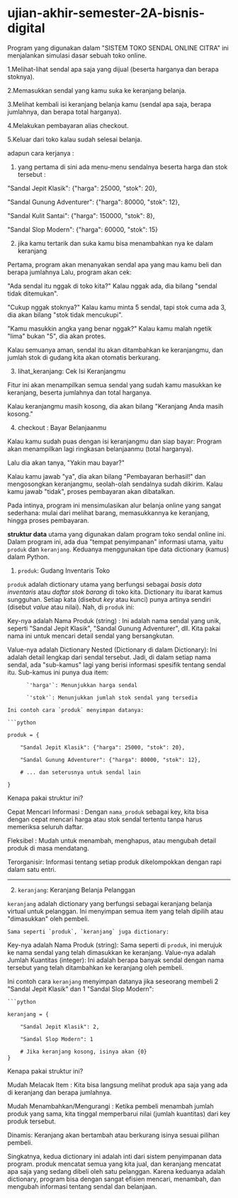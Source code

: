 # ujian-akhir-semester-2A-bisnis-digital

Program yang digunakan dalam "SISTEM TOKO SENDAL ONLINE CITRA" ini menjalankan simulasi dasar sebuah toko online.

1.Melihat-lihat sendal apa saja yang dijual (beserta harganya dan berapa stoknya).

2.Memasukkan sendal yang kamu suka ke keranjang belanja.

3.Melihat kembali isi keranjang belanja kamu (sendal apa saja, berapa jumlahnya, dan berapa total harganya).

4.Melakukan pembayaran alias checkout.

5.Keluar dari toko kalau sudah selesai belanja.

adapun cara kerjanya :

1. yang pertama di sini ada menu-menu sendalnya beserta harga dan stok tersebut :

"Sandal Jepit Klasik": {"harga": 25000, "stok": 20},

"Sandal Gunung Adventurer": {"harga": 80000, "stok": 12},

"Sandal Kulit Santai": {"harga": 150000, "stok": 8},

"Sandal Slop Modern": {"harga": 60000, "stok": 15}

2. jika kamu tertarik dan suka kamu bisa menambahkan nya ke dalam keranjang

Pertama, program akan menanyakan sendal apa yang mau kamu beli dan berapa jumlahnya
 Lalu, program akan cek:
 
 "Ada sendal itu nggak di toko kita?" Kalau nggak ada, dia bilang "sendal tidak ditemukan".
 
 "Cukup nggak stoknya?" Kalau kamu minta 5 sendal, tapi stok cuma ada 3, dia akan bilang "stok tidak mencukupi".
 
"Kamu masukkin angka yang benar nggak?" Kalau kamu malah ngetik "lima" bukan "5", dia akan protes.

 Kalau semuanya aman, sendal itu akan ditambahkan ke keranjangmu, dan jumlah stok di gudang kita akan otomatis berkurang.
 
3. lihat_keranjang: Cek Isi Keranjangmu

Fitur ini akan menampilkan semua sendal yang sudah kamu masukkan ke keranjang, beserta jumlahnya dan total harganya. 

Kalau keranjangmu masih kosong, dia akan bilang "Keranjang Anda masih kosong."


4. checkout : Bayar Belanjaanmu

Kalau kamu sudah puas dengan isi keranjangmu dan siap bayar: Program akan menampilkan lagi ringkasan belanjaanmu (total harganya).

Lalu dia akan tanya, "Yakin mau bayar?"

Kalau kamu jawab "ya", dia akan bilang "Pembayaran berhasil!" dan mengosongkan keranjangmu, seolah-olah sendalnya sudah dikirim.
Kalau kamu jawab "tidak", proses pembayaran akan dibatalkan.


Pada intinya, program ini mensimulasikan alur belanja online yang sangat sederhana: mulai dari melihat barang, memasukkannya ke keranjang, hingga proses pembayaran. 


 **struktur data** utama yang digunakan dalam program toko sendal online ini. Dalam program ini, ada dua "tempat penyimpanan" informasi utama, yaitu `produk` dan `keranjang`. Keduanya menggunakan tipe data dictionary (kamus) dalam Python.

1. `produk`: Gudang Inventaris Toko

`produk` adalah dictionary utama yang berfungsi sebagai *basis data inventaris* atau *daftar stok barang* di toko kita. 
 Dictionary itu ibarat kamus sungguhan. Setiap kata (disebut *key* atau kunci) punya artinya sendiri (disebut *value* atau nilai). Nah, di `produk` ini:

Key-nya adalah Nama Produk (string) : Ini adalah nama sendal yang unik, seperti "Sandal Jepit Klasik", "Sandal Gunung    Adventurer", dll. Kita pakai nama ini untuk mencari detail sendal yang bersangkutan.

Value-nya adalah Dictionary Nested (Dictionary di dalam Dictionary): Ini adalah detail lengkap dari sendal tersebut. Jadi, di dalam setiap nama sendal, ada "sub-kamus" lagi yang berisi informasi spesifik tentang sendal itu. Sub-kamus ini punya dua item:

          `'harga'`: Menunjukkan harga sendal 
          
          `'stok'`: Menunjukkan jumlah stok sendal yang tersedia
          
    Ini contoh cara `produk` menyimpan datanya:

    ```python
    
    produk = {
    
        "Sandal Jepit Klasik": {"harga": 25000, "stok": 20},
        
        "Sandal Gunung Adventurer": {"harga": 80000, "stok": 12},
        
        # ... dan seterusnya untuk sendal lain
        
    }
   
Kenapa pakai struktur ini?

Cepat Mencari Informasi : Dengan `nama_produk` sebagai key, kita bisa dengan cepat mencari harga atau stok sendal tertentu tanpa harus memeriksa seluruh daftar.

Fleksibel : Mudah untuk menambah, menghapus, atau mengubah detail produk di masa mendatang.

Terorganisir: Informasi tentang setiap produk dikelompokkan dengan rapi dalam satu entri.

-----

2. `keranjang`: Keranjang Belanja Pelanggan

`keranjang` adalah dictionary yang berfungsi sebagai keranjang belanja virtual untuk pelanggan. Ini menyimpan semua item yang telah dipilih atau "dimasukkan" oleh pembeli.

    Sama seperti `produk`, `keranjang` juga dictionary:

Key-nya adalah Nama Produk (string): Sama seperti di `produk`, ini merujuk ke nama sendal yang telah dimasukkan ke keranjang.
Value-nya adalah Jumlah Kuantitas (integer): Ini adalah berapa banyak sendal dengan nama tersebut yang telah ditambahkan ke keranjang oleh pembeli.

 Ini contoh cara `keranjang` menyimpan datanya jika seseorang membeli 2 "Sandal Jepit Klasik" dan 1 "Sandal Slop Modern":

    ```python
    
    keranjang = {
    
        "Sandal Jepit Klasik": 2,
        
        "Sandal Slop Modern": 1
        
        # Jika keranjang kosong, isinya akan {0}
    }
    
Kenapa pakai struktur ini?

Mudah Melacak Item : Kita bisa langsung melihat produk apa saja yang ada di keranjang dan berapa jumlahnya.

Mudah Menambahkan/Mengurangi : Ketika pembeli menambah jumlah produk yang sama, kita tinggal memperbarui nilai (jumlah kuantitas) dari key produk tersebut.

Dinamis: Keranjang akan bertambah atau berkurang isinya sesuai pilihan pembeli.

Singkatnya, kedua dictionary ini adalah inti dari sistem penyimpanan data program. produk mencatat semua yang kita jual, dan keranjang mencatat apa saja yang sedang dibeli oleh satu pelanggan. Karena keduanya adalah dictionary, program bisa dengan sangat efisien mencari, menambah, dan mengubah informasi tentang sendal dan belanjaan.
